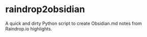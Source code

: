 # raindrop2obsidian
A quick and dirty Python script to create Obsidian.md notes from Raindrop.io highlights.
